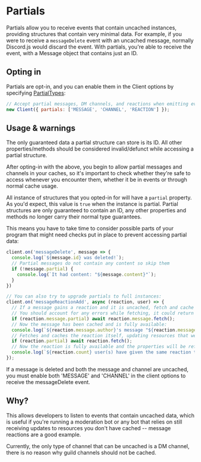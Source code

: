 # Partials

Partials allow you to receive events that contain uncached instances, providing structures that contain very minimal
data. For example, if you were to receive a `messageDelete` event with an uncached message, normally Discord.js would
discard the event. With partials, you're able to receive the event, with a Message object that contains just an ID.

## Opting in

Partials are opt-in, and you can enable them in the Client options by specifying [PartialTypes](../typedef/PartialType):

```js
// Accept partial messages, DM channels, and reactions when emitting events
new Client({ partials: ['MESSAGE', 'CHANNEL', 'REACTION'] });
```

## Usage & warnings

<warn>The only guaranteed data a partial structure can store is its ID. All other properties/methods should be
considered invalid/defunct while accessing a partial structure.</warn>

After opting-in with the above, you begin to allow partial messages and channels in your caches, so it's important
to check whether they're safe to access whenever you encounter them, whether it be in events or through normal cache
usage.

All instance of structures that you opted-in for will have a `partial` property. As you'd expect, this value is `true`
when the instance is partial. Partial structures are only guaranteed to contain an ID, any other properties and methods
no longer carry their normal type guarantees.

This means you have to take time to consider possible parts of your program that might need checks put in place to
prevent accessing partial data:

```js
client.on('messageDelete', message => {
  console.log(`${message.id} was deleted!`);
  // Partial messages do not contain any content so skip them
  if (!message.partial) {
    console.log(`It had content: "${message.content}"`);
  }
})

// You can also try to upgrade partials to full instances:
client.on('messageReactionAdd', async (reaction, user) => {
  // If a message gains a reaction and it is uncached, fetch and cache the message
  // You should account for any errors while fetching, it could return API errors if the resource is missing
  if (reaction.message.partial) await reaction.message.fetch();
  // Now the message has been cached and is fully available:
  console.log(`${reaction.message.author}'s message "${reaction.message.content}" gained a reaction!`);
  // Fetches and caches the reaction itself, updating resources that were possibly defunct.
  if (reaction.partial) await reaction.fetch();
  // Now the reaction is fully available and the properties will be reflected accurately:
  console.log(`${reaction.count} user(s) have given the same reaction this message!`);
});
```

<info>If a message is deleted and both the message and channel are uncached, you must enable both 'MESSAGE' and
'CHANNEL' in the client options to receive the messageDelete event.</info>

## Why?

This allows developers to listen to events that contain uncached data, which is useful if you're running a moderation
bot or any bot that relies on still receiving updates to resources you don't have cached -- message reactions are a
good example.

Currently, the only type of channel that can be uncached is a DM channel, there is no reason why guild channels should
not be cached.
